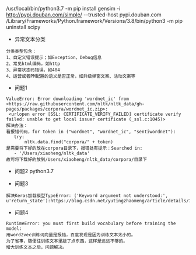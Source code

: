 /usr/local/bin/python3.7 -m pip install gensim -i http://pypi.douban.com/simple/ --trusted-host pypi.douban.com
 /Library/Frameworks/Python.framework/Versions/3.8/bin/python3 -m pip uninstall  scipy
 
 
 - 异常文本分类
 ```
分类类型包含：
1、自定义错误提示；如Exception，Debug信息
2、常见html编码，如http
3、异常状态码错误，如404
4、运营或者PM配置的语义是否正常，如升级弹窗文案、活动文案等
```
 
 - 问题1
 ```
ValueError: Error downloading 'wordnet_ic' from <https://raw.githubusercontent.com/nltk/nltk_data/gh-pages/packages/corpora/wordnet_ic.zip>:
  <urlopen error [SSL: CERTIFICATE_VERIFY_FAILED] certificate verify failed: unable to get local issuer certificate (_ssl.c:1045)>
解决办法：
看报错代码，for token in ("wordnet", "wordnet_ic", "sentiwordnet"):
    try:
        nltk.data.find("corpora/" + token)
是需要将下好的放在corpora目录下，报错处有提示：Searched in:
    - '/Users/xiaoheng/nltk_data'
故可将下载好的放到/Users/xiaoheng/nltk_data/corpora/目录下
```

- 问题2
python3.7


- 问题3
```
解决Keras加载模型TypeError: ('Keyword argument not understood:', u'return_state'):https://blog.csdn.net/yutingzhaomeng/article/details/78516145
```

- 问题4
```
RuntimeError: you must first build vocabulary before training the model:
用word2vec训练词向量是报错，百度发现是因为训练文本太小的。
为了省事，随便往训练文本里敲了点东西，这样是远远不够的。
增大训练文本之后，问题解决。
```